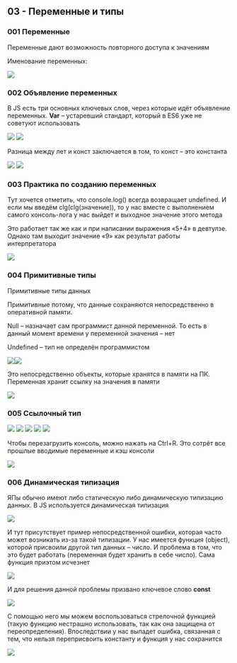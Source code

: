 ## **03 - Переменные и типы**

### **001 Переменные**

Переменные дают возможность повторного доступа к значениям

Именование переменных:

![](../_png/Pasted%20image%2020220908182112.png)

### **002 Объявление переменных**

В JS есть три основных ключевых слов, через которые идёт объявление переменных. **Var** – устаревший стандарт, который в ES6 уже не советуют использовать

![](../_png/Pasted%20image%2020220908182132.png)
![](../_png/Pasted%20image%2020220908182137.png)

Разница между лет и конст заключается в том, то конст – это константа

![](../_png/Pasted%20image%2020220908182142.png)
![](../_png/Pasted%20image%2020220908182148.png)

### **003 Практика по созданию переменных**

Тут хочется отметить, что console.log() всегда возвращает undefined. И если мы введём clg(clg(значение)), то у нас вместе с выполнением самого консоль-лога у нас выйдет и выходное значение этого метода

Это работает так же как и при написании выражения «5+4» в девтулзе. Однако там выходит значение «9» как результат работы интерпретатора

![](../_png/Pasted%20image%2020220908182156.png)

### **004 Примитивные типы**

Примитивные типы данных

Примитивные потому, что данные сохраняются непосредственно в оперативной памяти.

Null – назначает сам программист данной переменной. То есть в данный момент времени у переменной значения – нет

Undefined – тип не определён программистом

![](../_png/Pasted%20image%2020220908182205.png)![](../_png/Pasted%20image%2020220908182212.png)

Это непосредственно объекты, которые хранятся в памяти на ПК. Переменная хранит ссылку на значения в памяти

![](../_png/Pasted%20image%2020220908182222.png)

### **005 Ссылочный тип**

![](../_png/Pasted%20image%2020220908182230.png)
![](../_png/Pasted%20image%2020220908182234.png)
![](../_png/Pasted%20image%2020220908182239.png)
![](../_png/Pasted%20image%2020220908182245.png)
![](../_png/Pasted%20image%2020220908182251.png)

Чтобы перезагрузить консоль, можно нажать на Ctrl+R. Это сотрёт все прошлые вводимые переменные и кэш консоли

![](../_png/Pasted%20image%2020220908182256.png)

### **006 Динамическая типизация**

ЯПы обычно имеют либо статическую либо динамическую типизацию данных. В JS используется динамическая типизация

![](../_png/Pasted%20image%2020220908182303.png)

И тут присутствует пример непосредственной ошибки, которая часто может возникать из-за такой типизации. У нас имеется функция (object), которой присвоили другой тип данных – число. И проблема в том, что это будет работать (переменная будет хранить в себе число). Сама функция приэтом исчезнет

![](../_png/Pasted%20image%2020220908182331.png)

И для решения данной проблемы призвано ключевое слово **const**

![](../_png/Pasted%20image%2020220908182339.png)

С помощью него мы можем воспользоваться стрелочной функцией (такую функцию нестрашно использовать, так как она защищена от переопределения). Впоследствии у нас выпадет ошибка, связанная с тем, что нельзя переприсвоить константу и функция у нас сохранится

![](../_png/Pasted%20image%2020220908182346.png)